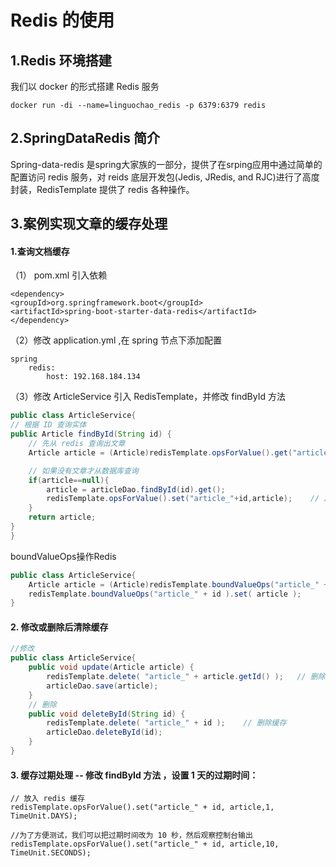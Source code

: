 # Redis 的使用

## 1.Redis  环境搭建
我们以 docker 的形式搭建 Redis 服务
```
docker run -di --name=linguochao_redis -p 6379:6379 redis
```

## 2.SpringDataRedis  简介
Spring-data-redis 是spring大家族的一部分，提供了在srping应用中通过简单的配置访问 redis
服务，对 reids 底层开发包(Jedis, JRedis, and RJC)进行了高度封装，RedisTemplate 提供了 redis
各种操作。

## 3.案例实现文章的缓存处理
#### 1.查询文档缓存
（1） pom.xml 引入依赖
```pom
<dependency>
<groupId>org.springframework.boot</groupId>
<artifactId>spring-boot-starter-data-redis</artifactId>
</dependency>
```
（2）修改 application.yml ,在 spring 节点下添加配置
```ym
spring
	redis:
		host: 192.168.184.134
```
（3）修改 ArticleService 引入 RedisTemplate，并修改 findById 方法
```java
public class ArticleService{
// 根据 ID 查询实体
public Article findById(String id) {
    // 先从 redis 查询出文章
    Article article = (Article)redisTemplate.opsForValue().get("article_" + id );

    // 如果没有文章才从数据库查询
    if(article==null){
        article = articleDao.findById(id).get();
        redisTemplate.opsForValue().set("article_"+id,article);    // 放入 redis 缓存
    }	
	return article;
}
}
```
boundValueOps操作Redis
```java
public class ArticleService{ 
    Article article = (Article)redisTemplate.boundValueOps("article_" + id ).get();
    redisTemplate.boundValueOps("article_" + id ).set( article );
}
```

#### 2.  修改或删除后清除缓存
```java
//修改
public class ArticleService{
    public void update(Article article) {
        redisTemplate.delete( "article_" + article.getId() );	// 删除缓存
        articleDao.save(article);
    }
    // 删除
    public void deleteById(String id) {
        redisTemplate.delete( "article_" + id );	// 删除缓存
        articleDao.deleteById(id);
    }
}
```
#### 3.  缓存过期处理  --  修改 findById 方法 ，设置 1 天的过期时间：
```
// 放入 redis 缓存
redisTemplate.opsForValue().set("article_" + id, article,1, TimeUnit.DAYS);

//为了方便测试，我们可以把过期时间改为 10 秒，然后观察控制台输出
redisTemplate.opsForValue().set("article_" + id, article,10, TimeUnit.SECONDS);

```



